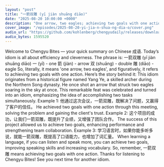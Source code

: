 ```yaml
---
layout: "post"
title: "一箭双雕 (yī jiàn shuāng diāo)"
date: "2025-08-20 10:00:00 +0000"
description: "One arrow, two eagles; achieving two goals with one action."
cover_image: "/episodes/2025-08-20-yi-jia-n-shua-ng-dia-o/cover.png"
audio_url: "https://github.com/kohlenberg/chengyudaily/releases/download/v20250820-yi-jia-n-shua-ng-dia-o/2025-08-20-yi-jia-n-shua-ng-dia-o.mp3"
audio_bytes: 1595520
---
```


Welcome to Chengyu Bites — your quick summary on Chinese 成语. Today’s idiom is all about efficiency and cleverness.  The phrase is: 一箭双雕 (yī jiàn shuāng diāo)  一 (yī) - one  箭 (jiàn) - arrow  双 (shuāng) - double  雕 (diāo) - eagle  So, literally, it means 'one arrow, two eagles', and figuratively, it refers to achieving two goals with one action.  Here’s the story behind it:  This idiom originates from a historical figure named Yang Ye, a skilled archer during the Northern Song dynasty. He once shot an arrow that struck two eagles soaring in the sky at once. This remarkable feat was celebrated and turned into an idiom, emphasizing the idea of accomplishing two tasks simultaneously.  Example 1: 他通过这次会议，一箭双雕，既解决了问题，又赢得了客户的信任。  He achieved two goals with one action through this meeting, solving the problem and gaining the client's trust.  Example 2: 这个项目的成功，让我们一箭双雕，既提升了业绩，又增强了团队合作。  The success of this project allowed us to achieve two goals, enhancing performance and strengthening team collaboration.  Example 3: 学习语言时，如果你能多听多说，就能一箭双雕，既提高了口语能力，也增加了词汇量。  When learning a language, if you can listen and speak more, you can achieve two goals, improving speaking skills and increasing vocabulary.  So, remember, 一箭双雕 means achieving two goals with one action. Thanks for listening to Chengyu Bites! See you next time for another idiom.

